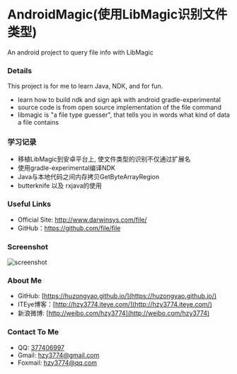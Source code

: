 AndroidMagic(使用LibMagic识别文件类型)
==================
An android project to query file info with LibMagic

### Details
This project is for me to learn Java, NDK, and for fun.
* learn how to build ndk and sign apk with android gradle-experimental
* source code is from open source implementation of the file command
* libmagic is "a file type guesser", that tells you in words what kind of data a file contains

### 学习记录
* 移植LibMagic到安卓平台上, 使文件类型的识别不仅通过扩展名
* 使用gradle-experimental编译NDK
* Java与本地代码之间内存拷贝GetByteArrayRegion
* butterknife 以及 rxjava的使用

### Useful Links
* Official Site: http://www.darwinsys.com/file/
* GitHub：https://github.com/file/file

### Screenshot
![screenshot](https://github.com/huzongyao/AndroidMagic/blob/master/misc/screen.gif?raw=true)

### About Me
 * GitHub: [https://huzongyao.github.io/](https://huzongyao.github.io/)
 * ITEye博客：[http://hzy3774.iteye.com/](http://hzy3774.iteye.com/)
 * 新浪微博: [http://weibo.com/hzy3774](http://weibo.com/hzy3774)

### Contact To Me
 * QQ: [377406997](http://wpa.qq.com/msgrd?v=3&uin=377406997&site=qq&menu=yes)
 * Gmail: [hzy3774@gmail.com](mailto:hzy3774@gmail.com)
 * Foxmail: [hzy3774@qq.com](mailto:hzy3774@qq.com)